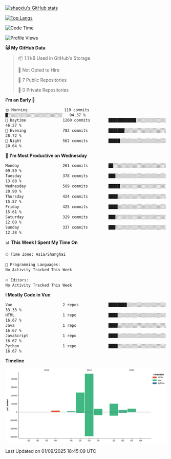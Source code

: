 [![shaoxiu's GitHub stats](https://github-readme-stats.vercel.app/api?username=shaoxiu&count_private=true&show_icons=true)](https://github.com/anuraghazra/github-readme-stats)

[![Top Langs](https://github-readme-stats.vercel.app/api/top-langs/?username=shaoxiu&layout=compact)](https://github.com/anuraghazra/github-readme-stats)


<!--START_SECTION:waka-->
![Code Time](http://img.shields.io/badge/Code%20Time-185%20hrs%2011%20mins-blue)

![Profile Views](http://img.shields.io/badge/Profile%20Views-0-blue)

**🐱 My GitHub Data** 

> 📦 1.1 kB Used in GitHub's Storage 
 > 
> 🚫 Not Opted to Hire
 > 
> 📜 7 Public Repositories 
 > 
> 🔑 0 Private Repositories 
 > 
**I'm an Early 🐤** 

```text
🌞 Morning                119 commits         █░░░░░░░░░░░░░░░░░░░░░░░░   04.37 % 
🌆 Daytime                1260 commits        ████████████░░░░░░░░░░░░░   46.27 % 
🌃 Evening                782 commits         ███████░░░░░░░░░░░░░░░░░░   28.72 % 
🌙 Night                  562 commits         █████░░░░░░░░░░░░░░░░░░░░   20.64 % 
```
📅 **I'm Most Productive on Wednesday** 

```text
Monday                   261 commits         ██░░░░░░░░░░░░░░░░░░░░░░░   09.59 % 
Tuesday                  378 commits         ███░░░░░░░░░░░░░░░░░░░░░░   13.88 % 
Wednesday                569 commits         █████░░░░░░░░░░░░░░░░░░░░   20.90 % 
Thursday                 424 commits         ████░░░░░░░░░░░░░░░░░░░░░   15.57 % 
Friday                   425 commits         ████░░░░░░░░░░░░░░░░░░░░░   15.61 % 
Saturday                 329 commits         ███░░░░░░░░░░░░░░░░░░░░░░   12.08 % 
Sunday                   337 commits         ███░░░░░░░░░░░░░░░░░░░░░░   12.38 % 
```


📊 **This Week I Spent My Time On** 

```text
🕑︎ Time Zone: Asia/Shanghai

💬 Programming Languages: 
No Activity Tracked This Week

🔥 Editors: 
No Activity Tracked This Week
```

**I Mostly Code in Vue** 

```text
Vue                      2 repos             ████████░░░░░░░░░░░░░░░░░   33.33 % 
HTML                     1 repo              ████░░░░░░░░░░░░░░░░░░░░░   16.67 % 
Java                     1 repo              ████░░░░░░░░░░░░░░░░░░░░░   16.67 % 
JavaScript               1 repo              ████░░░░░░░░░░░░░░░░░░░░░   16.67 % 
Python                   1 repo              ████░░░░░░░░░░░░░░░░░░░░░   16.67 % 
```



**Timeline**

![Lines of Code chart](https://raw.githubusercontent.com/shaoxiu/shaoxiu/main/assets/bar_graph.png)


 Last Updated on 01/09/2025 18:45:09 UTC
<!--END_SECTION:waka-->
